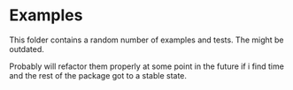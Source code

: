 # Examples

This folder contains a random number of examples and tests. The might be outdated. 

Probably will refactor them properly at some point in the future if i find time and the rest of the package got to a stable state.

